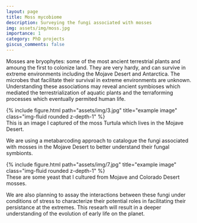 ```yaml
---
layout: page
title: Moss mycobiome
description: Surveying the fungi associated with mosses
img: assets/img/moss.jpg
importance: 1
category: PhD projects
giscus_comments: false
---
```


Mosses are bryophytes: some of the most ancient terrestrial plants and amoung the first to colonize land. They are very hardy, and can survive in extreme environments including the Mojave Desert and Antarctica. The microbes that facilitate their survival in extreme environments are unknown. Understanding these associations may reveal ancient symbioses which mediated the terrestrialization of aquatic plants and the terraforming processes which eventually permited human life. 

</div>
<div class="row">
    <div class="col-sm mt-3 mt-md-0">
        {% include figure.html path="assets/img/3.jpg" title="example image" class="img-fluid rounded z-depth-1" %}
    </div>
</div>
<div class="caption">
    This is an image I captured of the moss Turtula which lives in the Mojave Desert. 
</div>

We are using a metabarcoding approach to catalogue the fungi associated with mosses in the Mojave Desert to better understand their fungal symbionts. 

</div>
<div class="row">
    <div class="col-sm mt-3 mt-md-0">
        {% include figure.html path="assets/img/7.jpg" title="example image" class="img-fluid rounded z-depth-1" %}
    </div>
</div>
<div class="caption">
    These are some yeast that I cultured from Mojave and Colorado Desert mosses. 
</div>

We are also planning to assay the interactions between these fungi under conditions of stress to characterize their potential roles in facilitating their persistance at the extremes. This researh will result in a deeper understanding of the evolution of early life on the planet. 
